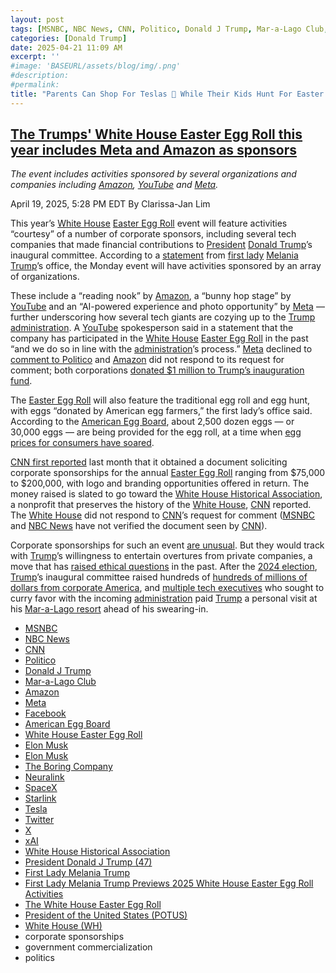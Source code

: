 ```yaml
---
layout: post
tags: [MSNBC, NBC News, CNN, Politico, Donald J Trump, Mar-a-Lago Club, Amazon, Meta, Facebook, American Egg Board, White House Easter Egg Roll, Elon Musk, Elon Musk, The Boring Company, Neuralink, SpaceX, Starlink, Tesla, Twitter, X, xAI, White House Historical Association, President Donald J Trump (47), First Lady Melania Trump, First Lady Melania Trump Previews 2025 White House Easter Egg Roll Activities, The White House Easter Egg Roll, President of the United States (POTUS), White House (WH), corporate sponsorships, government commercialization, politics]
categories: [Donald Trump]
date: 2025-04-21 11:09 AM
excerpt: ''
#image: 'BASEURL/assets/blog/img/.png'
#description:
#permalink:
title: "Parents Can Shop For Teslas 🚗 While Their Kids Hunt For Easter 🐣 Eggs 🥚 at the Annual White House Easter Egg Roll"
---
```



## [The Trumps' White House Easter Egg Roll this year includes Meta and Amazon as sponsors](https://www.msnbc.com/top-stories/latest/trump-white-house-easter-egg-roll-meta-amazon-youtube-sponsors-rcna201987)

*The event includes activities sponsored by several organizations and companies including [Amazon](https://www.amazon.com/), [YouTube](https://www.youtube.com/) and [Meta](https://www.meta.com/).*

April 19, 2025, 5:28 PM EDT
By Clarissa-Jan Lim

This year’s [White House](https://www.whitehouse.gov/) [Easter Egg Roll](https://www.whitehouse.gov/briefings-statements/2025/04/first-lady-melania-trump-previews-2025-white-house-easter-egg-roll-activities/) event will feature activities “courtesy” of a number of corporate sponsors, including several tech companies that made financial contributions to [President](https://www.whitehouse.gov/) [Donald Trump](https://www.donaldjtrump.com/)’s inaugural committee. According to a [statement](https://www.whitehouse.gov/briefings-statements/2025/04/first-lady-melania-trump-previews-2025-white-house-easter-egg-roll-activities/) from [first lady](https://www.whitehouse.gov/administration/melania-trump/) [Melania Trump](https://youtu.be/OpRqJH549II?si=88RBxIip1DyqQAKx/)’s office, the Monday event will have activities sponsored by an array of organizations.

These include a “reading nook” by [Amazon](https://www.amazon.com/), a “bunny hop stage” by [YouTube](https://www.youtube.com/) and an “AI-powered experience and photo opportunity” by [Meta](https://www.meta.com/) — further underscoring how several tech giants are cozying up to the [Trump](https://www.donaldjtrump.com/) [administration](https://www.whitehouse.gov/administration/). A [YouTube](https://www.youtube.com/) spokesperson said in a statement that the company has participated in the [White House](https://www.whitehouse.gov/) [Easter Egg Roll](https://www.whitehouse.gov/briefings-statements/2025/04/first-lady-melania-trump-previews-2025-white-house-easter-egg-roll-activities/) in the past “and we do so in line with the [administration](https://www.whitehouse.gov/administration/)’s process.” [Meta](https://www.meta.com/) declined to [comment to Politico](https://www.politico.com/news/2025/04/19/white-house-egg-roll-sponsors-00299714) and [Amazon](https://www.amazon.com/) did not respond to its request for comment; both corporations [donated \$1 million to Trump’s inauguration fund](https://www.msnbc.com/opinion/msnbc-opinion/bezos-zuckerberg-altman-trump-inauguraton-donations-rcna184179).

The [Easter Egg Roll](https://www.whitehouse.gov/briefings-statements/2025/04/first-lady-melania-trump-previews-2025-white-house-easter-egg-roll-activities/) will also feature the traditional egg roll and egg hunt, with eggs “donated by American egg farmers,” the first lady’s office said. According to the [American Egg Board](https://www.incredibleegg.org/), about 2,500 dozen eggs — or 30,000 eggs — are being provided for the egg roll, at a time when [egg prices for consumers have soared](https://www.nytimes.com/2025/04/10/us/politics/egg-prices-march.html).

[CNN first reported](https://www.cnn.com/2025/03/23/politics/white-house-easter-egg-roll-corporate-sponsorships/index.html) last month that it obtained a document soliciting corporate sponsorships for the annual [Easter Egg Roll](https://www.whitehouse.gov/briefings-statements/2025/04/first-lady-melania-trump-previews-2025-white-house-easter-egg-roll-activities/) ranging from \$75,000 to \$200,000, with logo and branding opportunities offered in return. The money raised is slated to go toward the [White House Historical Association](https://www.whitehousehistory.org/), a nonprofit that preserves the history of the [White House](https://www.whitehouse.gov/), [CNN](https://www.cnn.com/) reported. The [White House](https://www.whitehouse.gov/) did not respond to [CNN](https://www.cnn.com/)’s request for comment ([MSNBC](https://www.msnbc.com/) and [NBC News](https://https://www.nbcnews.com/) have not verified the document seen by [CNN](https://www.cnn.com/)).

Corporate sponsorships for such an event [are unusual](https://www.politico.com/news/2025/04/19/white-house-egg-roll-sponsors-00299714). But they would track with [Trump](https://www.donaldjtrump.com/)’s willingness to entertain overtures from private companies, a move that has [raised ethical questions](https://www.cnbc.com/2024/12/24/trump-inauguration-committee-ceo-donations.html) in the past. After the [2024 election](https://www.fec.gov/resources/cms-content/documents/2024presgeresults.pdf), [Trump](https://www.donaldjtrump.com/)’s inaugural committee raised hundreds of [hundreds of millions of dollars from corporate America](https://www.wsj.com/politics/policy/trump-inauguration-funding-record-breaking-ae6a811e), and [multiple tech executives](https://thehill.com/policy/technology/5040426-apple-tim-cook-donald-trump-visit/) who sought to curry favor with the incoming [administration](https://www.whitehouse.gov/administration/) paid [Trump](https://www.donaldjtrump.com/) a personal visit at his [Mar-a-Lago resort](https://www.maralagoclub.com/) ahead of his swearing-in.

- [MSNBC](https://www.msnbc.com/)
- [NBC News](https://www.nbcnews.com/)
- [CNN](https://www.cnn.com/)
- [Politico](https://www.politico.com/)
- [Donald J Trump](https://www.donaldjtrump.com/)
- [Mar-a-Lago Club](https://www.maralagoclub.com/)
- [Amazon](https://www.amazon.com/)
- [Meta](https://www.meta.com/)
- [Facebook](https://www.facebook.com/)
- [American Egg Board](https://www.incredibleegg.org/)
- [White House Easter Egg Roll](https://www.whitehouse.gov/briefings-statements/2025/04/first-lady-melania-trump-previews-2025-white-house-easter-egg-roll-activities/)
- [Elon Musk](https://ir.tesla.com/corporate/elon-musk)
- [Elon Musk](https://x.com/elonmusk/)
- [The Boring Company](https://www.boringcompany.com/)
- [Neuralink](https://neuralink.com/)
- [SpaceX](https://www.spacex.com/)
- [Starlink](https://www.starlink.com/)
- [Tesla](https://www.tesla.com/)
- [Twitter](https://twitter.com/)
- [ X ](https://x.com/)
- [xAI](https://x.ai/) 
- [White House Historical Association](https://www.whitehousehistory.org/)
- [President Donald J Trump (47)](https://www.whitehouse.gov/administration/)
- [First Lady Melania Trump](https://www.whitehouse.gov/administration/melania-trump/)
- [First Lady Melania Trump Previews 2025 White House Easter Egg Roll Activities](https://www.whitehouse.gov/briefings-statements/2025/04/first-lady-melania-trump-previews-2025-white-house-easter-egg-roll-activities/)
- [The White House Easter Egg Roll](https://www.whitehouse.gov/white-house-easter-egg-roll/)
- [President of the United States (POTUS)](https://www.whitehouse.gov/)
- [White House (WH)](https://www.whitehouse.gov/)
- corporate sponsorships 
- government commercialization 
- politics 
